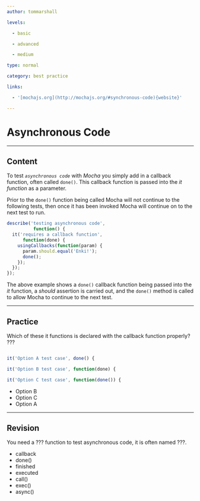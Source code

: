 ```yaml
---
author: tommarshall

levels:

  - basic

  - advanced

  - medium

type: normal

category: best practice

links:

  - '[mochajs.org](http://mochajs.org/#synchronous-code){website}'

---
```

# Asynchronous Code

---
## Content

To test *`asynchronous code`* with *Mocha* you simply add in a callback function, often called `done()`. This callback function is passed into the *it function* as a parameter.

Prior to the `done()` function being called Mocha will not continue to the following tests, then once it has been invoked Mocha will continue on to the next test to run.

```JavaScript
describe('testing asynchronous code', 
          function() {
  it('requires a callback function',   
      function(done) {
    usingCallbacks(function(param) {
      param.should.equal('Enki!');
      done();  
    });
  });
});
```
The above example shows a `done()` callback function being passed into the *it* function, a *should* assertion is carried out, and the `done()` method is called to allow Mocha to continue to the next test.

---
## Practice

Which of these it functions is declared with the callback function properly? ???

```javascript

it('Option A test case', done() {

it('Option B test case', function(done) {

it('Option C test case', function(done()) {
```

* Option B
* Option C
* Option A

---
## Revision

You need a ??? function to test asynchronous code, it is often named ???. 
* callback
* done()
* finished
* executed
* call()
* exec()
* async()